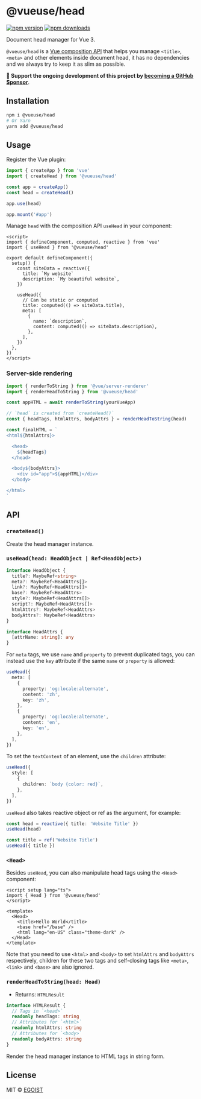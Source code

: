 # @vueuse/head

[![npm version](https://badgen.net/npm/v/@vueuse/head)](https://npm.im/@vueuse/head) [![npm downloads](https://badgen.net/npm/dm/@vueuse/head)](https://npm.im/@vueuse/head)

Document head manager for Vue 3.

`@vueuse/head` is a [Vue composition API](https://v3.vuejs.org/guide/composition-api-introduction.html) that helps you manage `<title>`, `<meta>` and other elements inside document head, it has no dependencies and we always try to keep it as slim as possible.

**💛 Support the ongoing development of this project by [becoming a GitHub Sponsor](https://github.com/sponsors/egoist)**.

## Installation

```bash
npm i @vueuse/head
# Or Yarn
yarn add @vueuse/head
```

## Usage

Register the Vue plugin:

```ts
import { createApp } from 'vue'
import { createHead } from '@vueuse/head'

const app = createApp()
const head = createHead()

app.use(head)

app.mount('#app')
```

Manage `head` with the composition API `useHead` in your component:

```vue
<script>
import { defineComponent, computed, reactive } from 'vue'
import { useHead } from '@vueuse/head'

export default defineComponent({
  setup() {
    const siteData = reactive({
      title: `My website`
      description: `My beautiful website`,
    })

    useHead({
      // Can be static or computed
      title: computed(() => siteData.title),
      meta: [
        {
          name: `description`,
          content: computed(() => siteData.description),
        },
      ],
    })
  },
})
</script>
```

### Server-side rendering

```ts
import { renderToString } from '@vue/server-renderer'
import { renderHeadToString } from '@vueuse/head'

const appHTML = await renderToString(yourVueApp)

// `head` is created from `createHead()`
const { headTags, htmlAttrs, bodyAttrs } = renderHeadToString(head)

const finalHTML = `
<html${htmlAttrs}>

  <head>
    ${headTags}
  </head>

  <body${bodyAttrs}>
    <div id="app">${appHTML}</div>
  </body>

</html>
`
```

## API

### `createHead()`

Create the head manager instance.

### `useHead(head: HeadObject | Ref<HeadObject>)`

```ts
interface HeadObject {
  title?: MaybeRef<string>
  meta?: MaybeRef<HeadAttrs[]>
  link?: MaybeRef<HeadAttrs[]>
  base?: MaybeRef<HeadAttrs>
  style?: MaybeRef<HeadAttrs[]>
  script?: MaybeRef<HeadAttrs[]>
  htmlAttrs?: MaybeRef<HeadAttrs>
  bodyAttrs?: MaybeRef<HeadAttrs>
}

interface HeadAttrs {
  [attrName: string]: any
}
```

For `meta` tags, we use `name` and `property` to prevent duplicated tags, you can instead use the `key` attribute if the same `name` or `property` is allowed:

```ts
useHead({
  meta: [
    {
      property: 'og:locale:alternate',
      content: 'zh',
      key: 'zh',
    },
    {
      property: 'og:locale:alternate',
      content: 'en',
      key: 'en',
    },
  ],
})
```

To set the `textContent` of an element, use the `children` attribute:

```ts
useHead({
  style: [
    {
      children: `body {color: red}`,
    },
  ],
})
```

`useHead` also takes reactive object or ref as the argument, for example:

```ts
const head = reactive({ title: 'Website Title' })
useHead(head)
```

```ts
const title = ref('Website Title')
useHead({ title })
```

### `<Head>`

Besides `useHead`, you can also manipulate head tags using the `<Head>` component:

```vue
<script setup lang="ts">
import { Head } from '@vueuse/head'
</script>

<template>
  <Head>
    <title>Hello World</title>
    <base href="/base" />
    <html lang="en-US" class="theme-dark" />
  </Head>
</template>
```

Note that you need to use `<html>` and `<body>` to set `htmlAttrs` and `bodyAttrs` respectively, children for these two tags and self-closing tags like `<meta>`, `<link>` and `<base>` are also ignored.

### `renderHeadToString(head: Head)`

- Returns: `HTMLResult`

```ts
interface HTMLResult {
  // Tags in `<head>`
  readonly headTags: string
  // Attributes for `<html>`
  readonly htmlAttrs: string
  // Attributes for `<body>`
  readonly bodyAttrs: string
}
```

Render the head manager instance to HTML tags in string form.

## License

MIT &copy; [EGOIST](https://egoist.sh)
